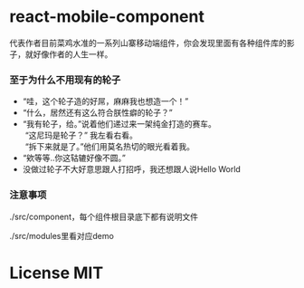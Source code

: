 # react-mobile-component
代表作者目前菜鸡水准的一系列山寨移动端组件，你会发现里面有各种组件库的影子，就好像作者的人生一样。  

### 至于为什么不用现有的轮子
 - “哇，这个轮子造的好屌，麻麻我也想造一个！”
 - “什么，居然还有这么符合朕性癖的轮子？”
 - “我有轮子，给。”说着他们递过来一架纯金打造的赛车。  
  “这尼玛是轮子？” 我左看右看。  
  “拆下来就是了。”他们用莫名热切的眼光看着我。  
 - “欸等等..你这轱辘好像不圆。”  
 - 没做过轮子不大好意思跟人打招呼，我还想跟人说Hello World

### 注意事项
./src/component，每个组件根目录底下都有说明文件  

./src/modules里看对应demo

# License  MIT